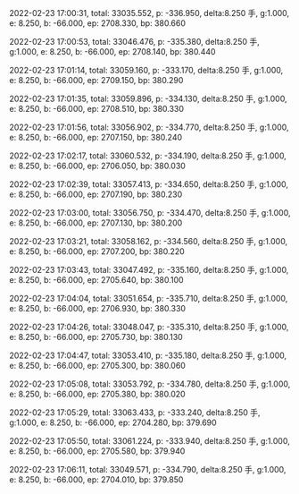 2022-02-23 17:00:31, total: 33035.552, p: -336.950, delta:8.250 手, g:1.000, e: 8.250, b: -66.000, ep: 2708.330, bp: 380.660

2022-02-23 17:00:53, total: 33046.476, p: -335.380, delta:8.250 手, g:1.000, e: 8.250, b: -66.000, ep: 2708.140, bp: 380.440

2022-02-23 17:01:14, total: 33059.160, p: -333.170, delta:8.250 手, g:1.000, e: 8.250, b: -66.000, ep: 2709.150, bp: 380.290

2022-02-23 17:01:35, total: 33059.896, p: -334.130, delta:8.250 手, g:1.000, e: 8.250, b: -66.000, ep: 2708.510, bp: 380.330

2022-02-23 17:01:56, total: 33056.902, p: -334.770, delta:8.250 手, g:1.000, e: 8.250, b: -66.000, ep: 2707.150, bp: 380.240

2022-02-23 17:02:17, total: 33060.532, p: -334.190, delta:8.250 手, g:1.000, e: 8.250, b: -66.000, ep: 2706.050, bp: 380.030

2022-02-23 17:02:39, total: 33057.413, p: -334.650, delta:8.250 手, g:1.000, e: 8.250, b: -66.000, ep: 2707.190, bp: 380.230

2022-02-23 17:03:00, total: 33056.750, p: -334.470, delta:8.250 手, g:1.000, e: 8.250, b: -66.000, ep: 2707.130, bp: 380.200

2022-02-23 17:03:21, total: 33058.162, p: -334.560, delta:8.250 手, g:1.000, e: 8.250, b: -66.000, ep: 2707.200, bp: 380.220

2022-02-23 17:03:43, total: 33047.492, p: -335.160, delta:8.250 手, g:1.000, e: 8.250, b: -66.000, ep: 2705.640, bp: 380.100

2022-02-23 17:04:04, total: 33051.654, p: -335.710, delta:8.250 手, g:1.000, e: 8.250, b: -66.000, ep: 2706.930, bp: 380.330

2022-02-23 17:04:26, total: 33048.047, p: -335.310, delta:8.250 手, g:1.000, e: 8.250, b: -66.000, ep: 2705.730, bp: 380.130

2022-02-23 17:04:47, total: 33053.410, p: -335.180, delta:8.250 手, g:1.000, e: 8.250, b: -66.000, ep: 2705.300, bp: 380.060

2022-02-23 17:05:08, total: 33053.792, p: -334.780, delta:8.250 手, g:1.000, e: 8.250, b: -66.000, ep: 2705.380, bp: 380.020

2022-02-23 17:05:29, total: 33063.433, p: -333.240, delta:8.250 手, g:1.000, e: 8.250, b: -66.000, ep: 2704.280, bp: 379.690

2022-02-23 17:05:50, total: 33061.224, p: -333.940, delta:8.250 手, g:1.000, e: 8.250, b: -66.000, ep: 2705.580, bp: 379.940

2022-02-23 17:06:11, total: 33049.571, p: -334.790, delta:8.250 手, g:1.000, e: 8.250, b: -66.000, ep: 2704.010, bp: 379.850